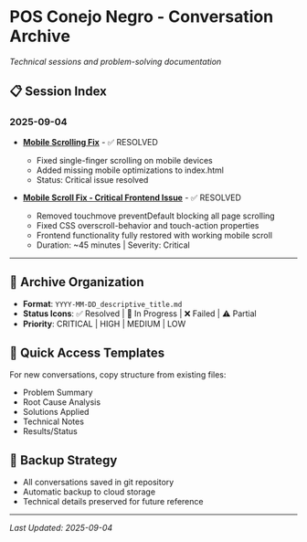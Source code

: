 # POS Conejo Negro - Conversation Archive
*Technical sessions and problem-solving documentation*

## 📋 Session Index

### 2025-09-04
- **[Mobile Scrolling Fix](2025-09-04_mobile_scrolling_fix.md)** - ✅ RESOLVED
  - Fixed single-finger scrolling on mobile devices
  - Added missing mobile optimizations to index.html
  - Status: Critical issue resolved

- **[Mobile Scroll Fix - Critical Frontend Issue](2025-09-04_mobile-scroll-fix.md)** - ✅ RESOLVED  
  - Removed touchmove preventDefault blocking all page scrolling
  - Fixed CSS overscroll-behavior and touch-action properties
  - Frontend functionality fully restored with working mobile scroll
  - Duration: ~45 minutes | Severity: Critical

---

## 📁 Archive Organization
- **Format**: `YYYY-MM-DD_descriptive_title.md`
- **Status Icons**: ✅ Resolved | 🔄 In Progress | ❌ Failed | ⚠️ Partial
- **Priority**: CRITICAL | HIGH | MEDIUM | LOW

## 🎯 Quick Access Templates
For new conversations, copy structure from existing files:
- Problem Summary
- Root Cause Analysis  
- Solutions Applied
- Technical Notes
- Results/Status

## 💾 Backup Strategy
- All conversations saved in git repository
- Automatic backup to cloud storage
- Technical details preserved for future reference

---
*Last Updated: 2025-09-04*
